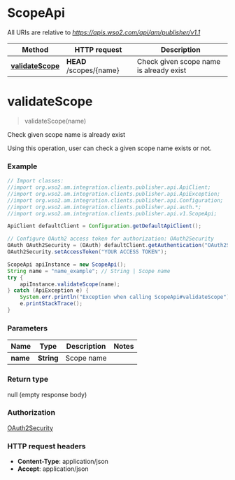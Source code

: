 # ScopeApi

All URIs are relative to *https://apis.wso2.com/api/am/publisher/v1.1*

Method | HTTP request | Description
------------- | ------------- | -------------
[**validateScope**](ScopeApi.md#validateScope) | **HEAD** /scopes/{name} | Check given scope name is already exist


<a name="validateScope"></a>
# **validateScope**
> validateScope(name)

Check given scope name is already exist

Using this operation, user can check a given scope name exists or not. 

### Example
```java
// Import classes:
//import org.wso2.am.integration.clients.publisher.api.ApiClient;
//import org.wso2.am.integration.clients.publisher.api.ApiException;
//import org.wso2.am.integration.clients.publisher.api.Configuration;
//import org.wso2.am.integration.clients.publisher.api.auth.*;
//import org.wso2.am.integration.clients.publisher.api.v1.ScopeApi;

ApiClient defaultClient = Configuration.getDefaultApiClient();

// Configure OAuth2 access token for authorization: OAuth2Security
OAuth OAuth2Security = (OAuth) defaultClient.getAuthentication("OAuth2Security");
OAuth2Security.setAccessToken("YOUR ACCESS TOKEN");

ScopeApi apiInstance = new ScopeApi();
String name = "name_example"; // String | Scope name 
try {
    apiInstance.validateScope(name);
} catch (ApiException e) {
    System.err.println("Exception when calling ScopeApi#validateScope");
    e.printStackTrace();
}
```

### Parameters

Name | Type | Description  | Notes
------------- | ------------- | ------------- | -------------
 **name** | **String**| Scope name  |

### Return type

null (empty response body)

### Authorization

[OAuth2Security](../README.md#OAuth2Security)

### HTTP request headers

 - **Content-Type**: application/json
 - **Accept**: application/json

